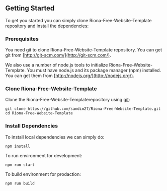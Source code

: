 ## Getting Started
To get you started you can simply clone Riona-Free-Website-Template repository and install the dependencies:

### Prerequisites
You need git to clone Riona-Free-Website-Template repository. You can get git from [http://git-scm.com/](http://git-scm.com/).

We also use a number of node.js tools to initialize Riona-Free-Website-Template. You must have node.js and its package manager (npm) installed. You can get them from [http://nodejs.org/](http://nodejs.org/).

### Clone Riona-Free-Website-Template

Clone the Riona-Free-Website-Templaterepository using [git](https://git-scm.com/):
```
git clone https://github.com/sandim27/Riona-Free-Website-Template.git
cd Riona-Free-Website-Template
```
### Install Dependencies

To install local dependencies we can simply do:
```
npm install

```
To run environment for development:
```
npm run start

```
To build environment for prodaction:
```
npm run build
